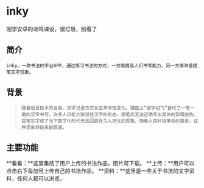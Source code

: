 # inky
刚学安卓的龙鸣课设，很垃圾，别看了

## 简介
    inky，一款书法的平台APP，通过练习书法的方式，一方面提高人们书写能力，另一方面改善提笔忘字现象。
## 背景
>     随着信息技术的发展，文字记录方式发生革命性变化。键盘上“敲字如飞”替代了一笔一画的汉字书写。许多人只能大致记住汉字的形态，提笔后无法正确写出具体的部首结构。提笔忘字成了当下数字化时代无法回避且令人担忧的现象。随着人类科技革命的推进，这种现象将越来越普遍。
## 主要功能
  **看看：**这里集结了用户上传的书法作品，图片可下载。
  **上传：**用户可以点击右下角加号上传自己的书法作品。
  **资料：**这里是一些关于书法的文字资料，任何人都可以浏览。
